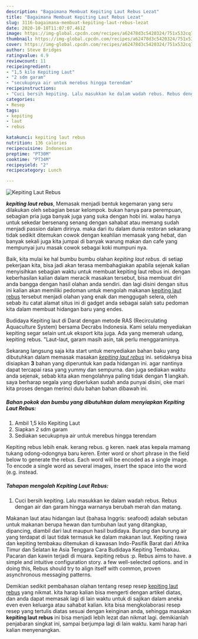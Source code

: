 ```yaml
---
description: "Bagaimana Membuat Kepiting Laut Rebus Lezat"
title: "Bagaimana Membuat Kepiting Laut Rebus Lezat"
slug: 3116-bagaimana-membuat-kepiting-laut-rebus-lezat
date: 2020-10-18T11:07:07.461Z
image: https://img-global.cpcdn.com/recipes/a62478d3c5420324/751x532cq70/kepiting-laut-rebus-foto-resep-utama.jpg
thumbnail: https://img-global.cpcdn.com/recipes/a62478d3c5420324/751x532cq70/kepiting-laut-rebus-foto-resep-utama.jpg
cover: https://img-global.cpcdn.com/recipes/a62478d3c5420324/751x532cq70/kepiting-laut-rebus-foto-resep-utama.jpg
author: Steve Bridges
ratingvalue: 4.9
reviewcount: 11
recipeingredient:
- "1,5 kilo Kepiting Laut"
- "2 sdm garam"
- "secukupnya air untuk merebus hingga terendam"
recipeinstructions:
- "Cuci bersih kepiting. Lalu masukkan ke dalam wadah rebus. Rebus dengan air dan garam hingga warnanya berubah merah dan matang."
categories:
- Resep
tags:
- kepiting
- laut
- rebus

katakunci: kepiting laut rebus 
nutrition: 136 calories
recipecuisine: Indonesian
preptime: "PT30M"
cooktime: "PT34M"
recipeyield: "2"
recipecategory: Lunch

---
```



![Kepiting Laut Rebus](https://img-global.cpcdn.com/recipes/a62478d3c5420324/751x532cq70/kepiting-laut-rebus-foto-resep-utama.jpg)

<b><i>kepiting laut rebus</i></b>, Memasak menjadi bentuk kegemaran yang seru dilakukan oleh sebagian besar kelompok. bukan hanya para perempuan, sebagian pria juga banyak juga yang suka dengan hobi ini. walau hanya untuk sekedar bersenang senang dengan sahabat atau memang sudah menjadi passion dalam dirinya. maka dari itu dalam dunia restoran sekarang tidak sedikit ditemukan cowok dengan keahlian memasak yang hebat, dan banyak sekali juga kita jumpai di banyak warung makan dan cafe yang mempunyai juru masak cowok sebagai koki mumpuni nya.

Baik, kita mulai ke hal bumbu bumbu olahan <i>kepiting laut rebus</i>. di setiap pekerjaan kita, bisa jadi akan terasa membahagiakan apabila sejenak kalian menyisihkan sebagian waktu untuk membuat kepiting laut rebus ini. dengan keberhasilan kalian dalam meracik masakan tersebut, bisa membuat diri anda bangga dengan hasil olahan anda sendiri. dan lagi disini dengan situs ini kalian akan memiliki pedoman untuk mengolah makanan <u>kepiting laut rebus</u> tersebut menjadi olahan yang enak dan menggugah selera, oleh sebab itu catat alamat situs ini di gadget anda sebagai salah satu pedoman kita dalam membuat hidangan baru yang endes.

Budidaya Kepiting laut di Darat dengan metode RAS (Recirculating Aquaculture System) bersama Decrabs Indonesia. Kami selalu menyediakan kepiting segar selain unt.uk eksport kita juga. Ada yang memerah udang, kepiting rebus. &#34;Laut-laut, garam masih asin, tak perlu menggaraminya.


Sekarang langsung saja kita start untuk menyediakan bahan baku yang dibutuhkan dalam memasak masakan <u><i>kepiting laut rebus</i></u> ini. setidaknya bisa disiapkan <b>3</b> bahan yang diperuntuk kan pada hidangan ini. agar nantinya dapat tercapai rasa yang yummy dan sempurna. dan juga sediakan waktu anda sejenak, sebab kita akan mengolahnya paling tidak dengan <b>1</b> langkah. saya berharap segala yang diperlukan sudah anda punyai disini, oke mari kita proses dengan merinci dulu bahan bahan dibawah ini.

<!--inarticleads1-->

##### Bahan pokok dan bumbu yang dibutuhkan dalam menyiapkan Kepiting Laut Rebus:

1. Ambil 1,5 kilo Kepiting Laut
1. Siapkan 2 sdm garam
1. Sediakan secukupnya air untuk merebus hingga terendam


Kepiting rebus lebih enak. kerang rebus. g keren. naek atas kepala mamang tukang odong-odongnya baru keren. Enter word or short phrase in the field below to generate the rebus. Each word will be encoded as a single image. To encode a single word as several images, insert the space into the word (e.g. instead. 

<!--inarticleads2-->

##### Tahapan mengolah Kepiting Laut Rebus:

1. Cuci bersih kepiting. Lalu masukkan ke dalam wadah rebus. Rebus dengan air dan garam hingga warnanya berubah merah dan matang.


Makanan laut atau hidangan laut (bahasa Inggris: seafood) adalah sebutan untuk makanan berupa hewan dan tumbuhan laut yang ditangkap, dipancing, diambil dari laut maupun hasil budidaya. Burung dan burung air yang terdapat di laut tidak termasuk ke dalam makanan laut. Kepiting rawa dan kepiting tembakau ditemukan di kawasan Indo-Pasifik Barat dari Afrika Timur dan Selatan ke Asia Tenggara Cara Budidaya Kepiting Tembakau. Pacaran dan kawin terjadi di muara. kepiting rebus :p. Rebus aims to have. a simple and intuitive configuration story. a few well-selected options. and in doing this, Rebus should try to align itself with common, proven asynchronous messaging patterns. 

Demikian sedikit pembahasan olahan tentang resep resep <u>kepiting laut rebus</u> yang nikmat. kita harap kalian bisa mengerti dengan artikel diatas, dan anda dapat memasak lagi di lain waktu untuk di sajikan dalam aneka even even keluarga atau sahabat kalian. kita bisa mengkolaborasi resep resep yang tertulis diatas sesuai dengan keinginan anda, sehingga masakan <b>kepiting laut rebus</b> ini bisa menjadi lebih lezat dan nikmat lagi. demikianlah penjabaran singkat ini, sampai berjumpa lagi di lain waktu. kami harap hari kalian menyenangkan.

